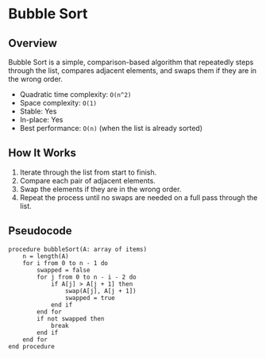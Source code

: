 # Bubble Sort

## Overview

Bubble Sort is a simple, comparison-based algorithm that repeatedly steps through the list, compares adjacent elements, and swaps them if they are in the wrong order. 

- Quadratic time complexity: `O(n^2)`
- Space complexity: `O(1)`
- Stable: Yes
- In-place: Yes
- Best performance: `O(n)` (when the list is already sorted)

## How It Works

1. Iterate through the list from start to finish.
2. Compare each pair of adjacent elements.
3. Swap the elements if they are in the wrong order.
4. Repeat the process until no swaps are needed on a full pass through the list.

## Pseudocode
```plaintext
procedure bubbleSort(A: array of items)
    n = length(A)
    for i from 0 to n - 1 do
        swapped = false
        for j from 0 to n - i - 2 do
            if A[j] > A[j + 1] then
                swap(A[j], A[j + 1])
                swapped = true
            end if
        end for
        if not swapped then
            break
        end if
    end for
end procedure
```
